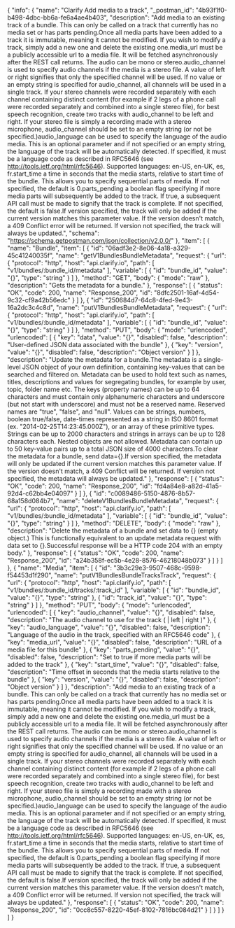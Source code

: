 {
  "info": {
    "name": "Clarify Add media to a track",
    "_postman_id": "4b93f1f0-b498-4dbc-bb6a-fe6a4ae4b403",
    "description": "Add media to an existing track of a bundle. This can only be called on a track that currently has no media set or has parts pending.Once all media parts have been added to a track it is immutable, meaning it cannot be modified. If you wish to modify a track, simply add a new one and delete the existing one.media_url must be a publicly accessible url to a media file. It will be fetched asynchronously after the REST call returns. The audio can be mono or stereo.audio_channel is used to specify audio channels if the media is a stereo file. A value of left or right signifies that only the specified channel will be used. If no value or an empty string is specified for audio_channel, all channels will be used in a single track. If your stereo channels were recorded separately with each channel containing distinct content (for example if 2 legs of a phone call were recorded separately and combined into a single stereo file), for best speech recognition, create two tracks with audio_channel to be left and right. If your stereo file is simply a recording made with a stereo microphone, audio_channel should be set to an empty string (or not be specified.)audio_language can be used to specify the language of the audio media. This is an optional parameter and if not specified or an empty string, the language of the track will be automatically detected. If specified, it must be a language code as described in RFC5646 (see http://tools.ietf.org/html/rfc5646). Supported languages: en-US, en-UK, es, fr.start_time a time in seconds that the media starts, relative to start time of the bundle. This allows you to specify sequential parts of media. If not specified, the default is 0.parts_pending a boolean flag specifying if more media parts will subsequently be added to the track. If true, a subsequent API call must be made to signify that the track is complete. If not specified, the default is false.If version specified, the track will only be added if the current version matches this parameter value. If the version doesn't match, a 409 Conflict error will be returned. If version not specified, the track will always be updated.",
    "schema": "https://schema.getpostman.com/json/collection/v2.0.0/"
  },
  "item": [
    {
      "name": "Bundle",
      "item": [
        {
          "id": "06adf3e2-8e06-4a18-a329-45c41240035f",
          "name": "getV1BundlesBundleMetadata",
          "request": {
            "url": {
              "protocol": "http",
              "host": "api.clarify.io",
              "path": [
                "v1/bundles/:bundle_id/metadata"
              ],
              "variable": [
                {
                  "id": "bundle_id",
                  "value": "{}",
                  "type": "string"
                }
              ]
            },
            "method": "GET",
            "body": {
              "mode": "raw"
            },
            "description": "Gets the metadata for a bundle."
          },
          "response": [
            {
              "status": "OK",
              "code": 200,
              "name": "Response_200",
              "id": "8dfc2501-16af-4d54-9c32-cf9a42b56edc"
            }
          ]
        },
        {
          "id": "250684d7-64c8-4fed-9e43-16a2dc3c4c8d",
          "name": "putV1BundlesBundleMetadata",
          "request": {
            "url": {
              "protocol": "http",
              "host": "api.clarify.io",
              "path": [
                "v1/bundles/:bundle_id/metadata"
              ],
              "variable": [
                {
                  "id": "bundle_id",
                  "value": "{}",
                  "type": "string"
                }
              ]
            },
            "method": "PUT",
            "body": {
              "mode": "urlencoded",
              "urlencoded": [
                {
                  "key": "data",
                  "value": "{}",
                  "disabled": false,
                  "description": "User-defined JSON data associated with the bundle"
                },
                {
                  "key": "version",
                  "value": "{}",
                  "disabled": false,
                  "description": "Object version"
                }
              ]
            },
            "description": "Update the metadata for a bundle.The metadata is a single-level JSON object of your own definition, containing key-values that can be searched and filtered on. Metadata can be used to hold text such as names, titles, descriptions and values for segregating bundles, for example by user, topic, folder name etc. The keys (property names) can be up to 64 characters and must contain only alphanumeric characters and underscore (but not start with underscore) and must not be a reserved name. Reserved names are &quot;true&quot;, &quot;false&quot;, and &quot;null&quot;. Values can be strings, numbers, boolean true/false, date-times represented as a string in ISO 8601 format (ex. &quot;2014-02-25T14:23:45.000Z&quot;), or an array of these primitive types. Strings can be up to 2000 characters and strings in arrays can be up to 128 characters each. Nested objects are not allowed. Metadata can contain up to 50 key-value pairs up to a total JSON size of 4000 characters.To clear the metadata for a bundle, send data={}.If version specified, the metadata will only be updated if the current version matches this parameter value. If the version doesn't match, a 409 Conflict will be returned. If version not specified, the metadata will always be updated."
          },
          "response": [
            {
              "status": "OK",
              "code": 200,
              "name": "Response_200",
              "id": "fd4a84e8-a82d-41a5-92d4-c62bb4e04097"
            }
          ]
        },
        {
          "id": "c0089486-5150-4876-8b57-68a158d084b7",
          "name": "deleteV1BundlesBundleMetadata",
          "request": {
            "url": {
              "protocol": "http",
              "host": "api.clarify.io",
              "path": [
                "v1/bundles/:bundle_id/metadata"
              ],
              "variable": [
                {
                  "id": "bundle_id",
                  "value": "{}",
                  "type": "string"
                }
              ]
            },
            "method": "DELETE",
            "body": {
              "mode": "raw"
            },
            "description": "Delete the metadata of a bundle and set data to {} (empty object.) This is functionally equivalent to an update metadata request with data set to {}.Successful response will be a HTTP code 204 with an empty body."
          },
          "response": [
            {
              "status": "OK",
              "code": 200,
              "name": "Response_200",
              "id": "a24b358f-ec5b-4e28-8576-46218048b073"
            }
          ]
        }
      ]
    },
    {
      "name": "Media",
      "item": [
        {
          "id": "3b3c29e3-9507-468c-9598-f54453d1f290",
          "name": "putV1BundlesBundleTracksTrack",
          "request": {
            "url": {
              "protocol": "http",
              "host": "api.clarify.io",
              "path": [
                "v1/bundles/:bundle_id/tracks/:track_id"
              ],
              "variable": [
                {
                  "id": "bundle_id",
                  "value": "{}",
                  "type": "string"
                },
                {
                  "id": "track_id",
                  "value": "{}",
                  "type": "string"
                }
              ]
            },
            "method": "PUT",
            "body": {
              "mode": "urlencoded",
              "urlencoded": [
                {
                  "key": "audio_channel",
                  "value": "{}",
                  "disabled": false,
                  "description": "The audio channel to use for the track (  | left | right )"
                },
                {
                  "key": "audio_language",
                  "value": "{}",
                  "disabled": false,
                  "description": "Language of the audio in the track, specified with an RFC5646 code"
                },
                {
                  "key": "media_url",
                  "value": "{}",
                  "disabled": false,
                  "description": "URL of a media file for this bundle"
                },
                {
                  "key": "parts_pending",
                  "value": "{}",
                  "disabled": false,
                  "description": "Set to true if more media parts will be added to the track"
                },
                {
                  "key": "start_time",
                  "value": "{}",
                  "disabled": false,
                  "description": "Time offset in seconds that the media starts relative to the bundle"
                },
                {
                  "key": "version",
                  "value": "{}",
                  "disabled": false,
                  "description": "Object version"
                }
              ]
            },
            "description": "Add media to an existing track of a bundle. This can only be called on a track that currently has no media set or has parts pending.Once all media parts have been added to a track it is immutable, meaning it cannot be modified. If you wish to modify a track, simply add a new one and delete the existing one.media_url must be a publicly accessible url to a media file. It will be fetched asynchronously after the REST call returns. The audio can be mono or stereo.audio_channel is used to specify audio channels if the media is a stereo file. A value of left or right signifies that only the specified channel will be used. If no value or an empty string is specified for audio_channel, all channels will be used in a single track. If your stereo channels were recorded separately with each channel containing distinct content (for example if 2 legs of a phone call were recorded separately and combined into a single stereo file), for best speech recognition, create two tracks with audio_channel to be left and right. If your stereo file is simply a recording made with a stereo microphone, audio_channel should be set to an empty string (or not be specified.)audio_language can be used to specify the language of the audio media. This is an optional parameter and if not specified or an empty string, the language of the track will be automatically detected. If specified, it must be a language code as described in RFC5646 (see http://tools.ietf.org/html/rfc5646). Supported languages: en-US, en-UK, es, fr.start_time a time in seconds that the media starts, relative to start time of the bundle. This allows you to specify sequential parts of media. If not specified, the default is 0.parts_pending a boolean flag specifying if more media parts will subsequently be added to the track. If true, a subsequent API call must be made to signify that the track is complete. If not specified, the default is false.If version specified, the track will only be added if the current version matches this parameter value. If the version doesn't match, a 409 Conflict error will be returned. If version not specified, the track will always be updated."
          },
          "response": [
            {
              "status": "OK",
              "code": 200,
              "name": "Response_200",
              "id": "0cc8c557-8220-45ef-8102-7816bc084d21"
            }
          ]
        }
      ]
    }
  ]
}